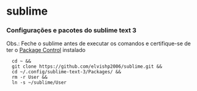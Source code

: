 # sublime
<h3>Configurações e pacotes do sublime text 3</h3>
Obs.: Feche o sublime antes de executar os comandos e certifique-se de ter o
<a
	href="https://packagecontrol.io/installation"
	title="Package Control"
	alt="Package Control">Package Control</a>
instalado

```shell
  cd ~ &&
  git clone https://github.com/elvishp2006/sublime.git &&
  cd ~/.config/sublime-text-3/Packages/ &&
  rm -r User &&
  ln -s ~/sublime/User
```
